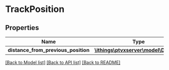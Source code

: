 # TrackPosition

## Properties
Name | Type | Description | Notes
------------ | ------------- | ------------- | -------------
**distance_from_previous_position** | [**\ithings\ptvxserver\model\Distance**](Distance.md) |  | [optional] 

[[Back to Model list]](../../README.md#documentation-for-models) [[Back to API list]](../../README.md#documentation-for-api-endpoints) [[Back to README]](../../README.md)

